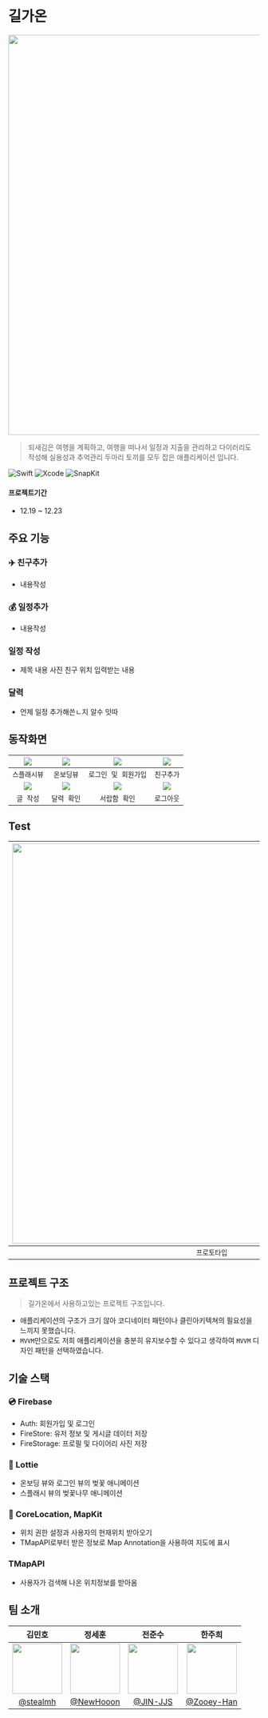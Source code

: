 # 길가온
<img src="https://user-images.githubusercontent.com/66459715/212446413-9aa9e540-5d80-42b4-b32e-9501727ea4eb.png" width="800"></img>

> 되새김은 여행을 계획하고, 여행을 떠나서 일정과 지출을 관리하고 다이러리도 작성해 실용성과 추억관리 두마리 토끼를 모두 잡은 애플리케이션 입니다.

![Swift](https://img.shields.io/badge/swift-v5.7-orange?logo=swift) 
![Xcode](https://img.shields.io/badge/xcode-v14.0-blue?logo=xcode)
![SnapKit](https://img.shields.io/badge/SnapKit-v5.6.0-green)

#### 프로젝트기간 
- 12.19 ~ 12.23


## 주요 기능

### ✈️ 친구추가
- 내용작성

### 💰 일정추가 
- 내용작성 

### 일정 작성
- 제목 내용 사진 친구 위치 입력받는 내용

### 달력
- 언제 일정 추가해쓴ㄴ지 알수 잇따

## 동작화면

|<img src="https://github.com/APPSCHOOL1-REPO/mvp-20221216-lab03/blob/main/screenshot/13.png"></img>|<img src="https://github.com/APPSCHOOL1-REPO/mvp-20221216-lab03/blob/main/screenshot/13.png"></img>|<img src="https://github.com/APPSCHOOL1-REPO/mvp-20221216-lab03/blob/main/screenshot/13.png"></img>|<img src="https://github.com/APPSCHOOL1-REPO/mvp-20221216-lab03/blob/main/screenshot/13.png"></img>|
|:-:|:-:|:-:|:-:|
|`스플래시뷰`|`온보딩뷰`|`로그인 및 회원가입`|`친구추가`|
|<img src="https://github.com/APPSCHOOL1-REPO/mvp-20221216-lab03/blob/main/screenshot/13.png"></img>|<img src="https://github.com/APPSCHOOL1-REPO/mvp-20221216-lab03/blob/main/screenshot/13.png"></img>|<img src="https://github.com/APPSCHOOL1-REPO/mvp-20221216-lab03/blob/main/screenshot/13.png"></img>|<img src="https://github.com/APPSCHOOL1-REPO/mvp-20221216-lab03/blob/main/screenshot/13.png"></img>|
|`글 작성`|`달력 확인`|`서랍함 확인`|`로그아웃`|

## Test
|<img src="https://user-images.githubusercontent.com/66459715/212446413-9aa9e540-5d80-42b4-b32e-9501727ea4eb.png" width="800"></img>|<img src="https://user-images.githubusercontent.com/66459715/212446416-b0edc9c0-3b0c-41bb-829e-9ad17aa863b0.png" width="800"></img>|
|:-:|:-:|
|`프로토타입`|`UI Flow`|

## 프로젝트 구조

> 길가온에서 사용하고있는 프로젝트 구조입니다.

<!-- <img src="https://user-images.githubusercontent.com/76734067/207780104-3a489812-6340-46bd-8087-56a2bd7cb229.png"> -->

- 애플리케이션의 구조가 크기 않아 코디네이터 패턴이나 클린아키텍쳐의 필요성을 느끼지 못했습니다.
- `MVVM`만으로도 저희 애플리케이션을 충분히 유지보수할 수 있다고 생각하여 `MVVM` 디자인 패턴을 선택하였습니다.

## 기술 스택

### 💿 Firebase
- Auth: 회원가입 및 로그인
- FireStore: 유저 정보 및 게시글 데이터 저장
- FireStorage: 프로필 및 다이어리 사진 저장 

### 🧭 Lottie
- 온보딩 뷰와 로그인 뷰의 벚꽃 애니메이션
- 스플래시 뷰의 벚꽃나무 애니메이션

### 🙈 CoreLocation, MapKit
- 위치 권한 설정과 사용자의 현재위치 받아오기
- TMapAPI로부터 받은 정보로 Map Annotation을 사용하여 지도에 표시

### TMapAPI
- 사용자가 검색해 나온 위치정보를 받아옴

## 팀 소개

|김민호|정세훈|전준수|한주희|
|:-:|:-:|:-:|:-:|
|<img src="https://avatars.githubusercontent.com/u/66459715?v=4" width=100>|<img src="https://avatars.githubusercontent.com/u/108966759?v=4" width=100>|<img src="https://avatars.githubusercontent.com/u/114235515?v=4" width=100>|<img src="https://avatars.githubusercontent.com/u/107897929?v=4" width=100>|
|[@stealmh](https://github.com/stealmh)|[@NewHooon](https://github.com/NewHooon)|[@JIN-JJS](https://github.com/JIN-JJS)|[@Zooey-Han](https://github.com/Zooey-Han)|

